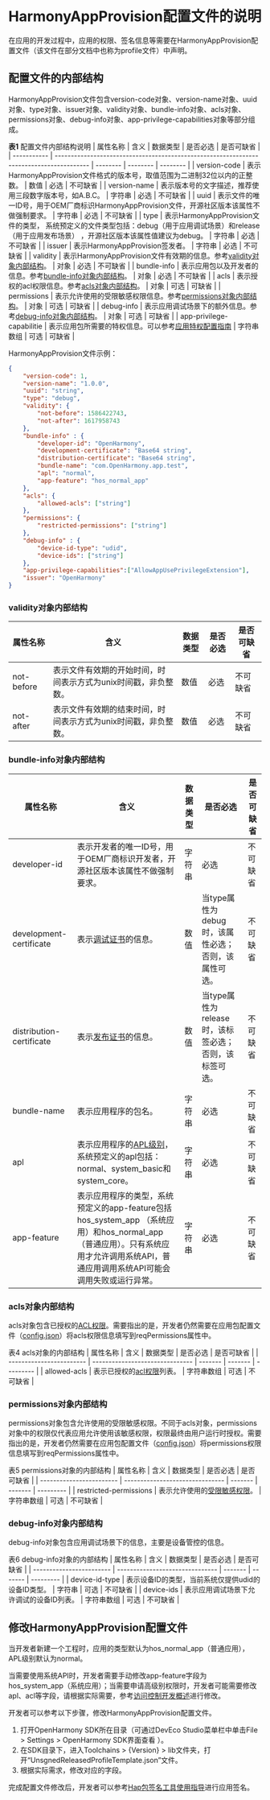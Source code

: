 #  HarmonyAppProvision配置文件的说明
在应用的开发过程中，应用的权限、签名信息等需要在HarmonyAppProvision配置文件（该文件在部分文档中也称为profile文件）中声明。

## 配置文件的内部结构
HarmonyAppProvision文件包含version-code对象、version-name对象、uuid对象、type对象、issuer对象、validity对象、bundle-info对象、acls对象、permissions对象、debug-info对象、app-privilege-capabilities对象等部分组成。

**表1** 配置文件内部结构说明
| 属性名称     | 含义                                                                                     | 数据类型 | 是否必选 | 是否可缺省 |
| ----------- | ---------------------------------------------------------------------------------------- | -------- | -------- | -------- |
| version-code | 表示HarmonyAppProvision文件格式的版本号，取值范围为二进制32位以内的正整数。 | 数值   | 必选 | 不可缺省                 |
| version-name     | 表示版本号的文字描述，推荐使用三段数字版本号，如A.B.C。        | 字符串   | 必选 | 不可缺省 |
| uuid    | 表示文件的唯一ID号，用于OEM厂商标识HarmonyAppProvision文件，开源社区版本该属性不做强制要求。                       | 字符串     | 必选 | 不可缺省 |
| type | 表示HarmonyAppProvision文件的类型， 系统预定义的文件类型包括：debug（用于应用调试场景）和release（用于应用发布场景） ，开源社区版本该属性值建议为debug。 | 字符串     | 必选 | 不可缺省 |
| issuer | 表示HarmonyAppProvision签发者。        | 字符串     | 必选 | 不可缺省 |
| validity    | 表示HarmonyAppProvision文件有效期的信息。参考[validity对象内部结构](#validity对象内部结构)。  | 对象     | 必选 | 不可缺省  |
| bundle-info | 表示应用包以及开发者的信息。参考[bundle-info对象内部结构](#bundle-info对象内部结构)。         | 对象     | 必选 | 不可缺省  |
| acls        | 表示授权的acl权限信息。参考[acls对象内部结构](#acls对象内部结构)。                           | 对象     | 可选 | 可缺省    |
| permissions | 表示允许使用的受限敏感权限信息。参考[permissions对象内部结构](#permissions对象内部结构)。      | 对象     | 可选 | 可缺省    |
| debug-info  | 表示应用调试场景下的额外信息。参考[debug-info对象内部结构](#debug-info对象内部结构)。          | 对象     | 可选 | 可缺省         |
| app-privilege-capabilitie | 表示应用包所需要的特权信息。可以参考[应用特权配置指南](../../device-dev/subsystems/subsys-app-privilege-config-guide.md)    | 字符串数组 | 可选 | 可缺省         |

HarmonyAppProvision文件示例：
```json
{
    "version-code": 1,
    "version-name": "1.0.0",
	"uuid": "string",
	"type": "debug",
	"validity": {
		"not-before": 1586422743,
		"not-after": 1617958743
	},
	"bundle-info" : {
		"developer-id": "OpenHarmony",
		"development-certificate": "Base64 string",
		"distribution-certificate": "Base64 string",
		"bundle-name": "com.OpenHarmony.app.test",
		"apl": "normal",
        "app-feature": "hos_normal_app"
	},
	"acls": {
		"allowed-acls": ["string"]
    },
	"permissions": {
		"restricted-permissions": ["string"]
    },
    "debug-info" : {
	    "device-id-type": "udid",
	    "device-ids": ["string"]
    },
	"app-privilege-capabilities":["AllowAppUsePrivilegeExtension"],
    "issuer": "OpenHarmony"
}

```


### validity对象内部结构
| 属性名称    | 含义                            | 数据类型 | 是否必选 | 是否可缺省 |
| ---------- | ------------------------------- | ------- | ------- | --------- |
| not-before | 表示文件有效期的开始时间，时间表示方式为unix时间戳，非负整数。 | 数值    | 必选 | 不可缺省   |
| not-after  | 表示文件有效期的结束时间，时间表示方式为unix时间戳，非负整数。 | 数值    | 必选 | 不可缺省   |

### bundle-info对象内部结构
| 属性名称                  | 含义                            | 数据类型 | 是否必选 | 是否可缺省 |
| ------------------------ | ------------------------------- | ------- | -------- | --------- |
| developer-id | 表示开发者的唯一ID号，用于OEM厂商标识开发者，开源社区版本该属性不做强制要求。 | 字符串    | 必选 | 不可缺省   |
| development-certificate  | 表示[调试证书](hapsigntool-guidelines.md)的信息。 | 数值    | 当type属性为debug时，该属性必选；否则，该属性可选。   | 不可缺省   |
| distribution-certificate  | 表示[发布证书](hapsigntool-guidelines.md)的信息。 | 数值    | 当type属性为release时，该标签必选；否则，该标签可选。 | 不可缺省   |
| bundle-name  | 表示应用程序的包名。 | 字符串    | 必选 | 不可缺省   |
| apl  | 表示应用程序的[APL级别](accesstoken-overview.md)，系统预定义的apl包括：normal、system_basic和system_core。 | 字符串    | 必选 | 不可缺省   |
| app-feature  | 表示应用程序的类型，系统预定义的app-feature包括hos_system_app （系统应用）和hos_normal_app（普通应用）。只有系统应用才允许调用系统API，普通应用调用系统API可能会调用失败或运行异常。 | 字符串    | 必选 | 不可缺省   |


### acls对象内部结构
acls对象包含已授权的[ACL权限](accesstoken-overview.md)。需要指出的是，开发者仍然需要在应用包配置文件（[config.json](../quick-start/package-structure.md)）将acls权限信息填写到reqPermissions属性中。

表4 acls对象的内部结构
| 属性名称                  | 含义                            | 数据类型 | 是否必选 | 是否可缺省 |
| ------------------------ | ------------------------------- | ------- | ------- | --------- |
| allowed-acls | 表示已授权的[acl权限](accesstoken-overview.md)列表。 | 字符串数组    | 可选 | 不可缺省   |

### permissions对象内部结构
permissions对象包含允许使用的受限敏感权限。不同于acls对象，permissions对象中的权限仅代表应用允许使用该敏感权限，权限最终由用户运行时授权。需要指出的是，开发者仍然需要在应用包配置文件（[config.json](../quick-start/package-structure.md)）将permissions权限信息填写到reqPermissions属性中。

表5 permissions对象的内部结构
| 属性名称                  | 含义                            | 数据类型 | 是否必选 | 是否可缺省 |
| ------------------------ | ------------------------------- | ------- | ------- | --------- |
| restricted-permissions | 表示允许使用的[受限敏感权限](accesstoken-overview.md)。 | 字符串数组    | 可选 | 不可缺省   |

### debug-info对象内部结构
debug-info对象包含应用调试场景下的信息，主要是设备管控的信息。

表6 debug-info对象的内部结构
| 属性名称                  | 含义                            | 数据类型 | 是否必选 | 是否可缺省 |
| ------------------------ | ------------------------------- | ------- | ------- | --------- |
| device-id-type | 表示设备ID的类型，当前系统仅提供udid的设备ID类型。 | 字符串    | 可选 | 不可缺省   |
| device-ids | 表示应用调试场景下允许调试的设备ID列表。 | 字符串数组    | 可选 | 不可缺省   |

## 修改HarmonyAppProvision配置文件

当开发者新建一个工程时，应用的类型默认为hos_normal_app（普通应用），APL级别默认为normal。

当需要使用系统API时，开发者需要手动修改app-feature字段为hos_system_app（系统应用）；当需要申请高级别权限时，开发者可能需要修改apl、acl等字段，请根据实际需要，参考[访问控制开发概述](accesstoken-overview.md)进行修改。


开发者可以参考以下步骤，修改HarmonyAppProvision配置文件。

1. 打开OpenHarmony SDK所在目录（可通过DevEco Studio菜单栏中单击File > Settings > OpenHarmony SDK界面查看 ）。
2. 在SDK目录下，进入Toolchains > {Version} > lib文件夹，打开“UnsgnedReleasedProfileTemplate.json”文件。
3. 根据实际需求，修改对应的字段。

完成配置文件修改后，开发者可以参考[Hap包签名工具使用指导](hapsigntool-overview.md)进行应用签名。